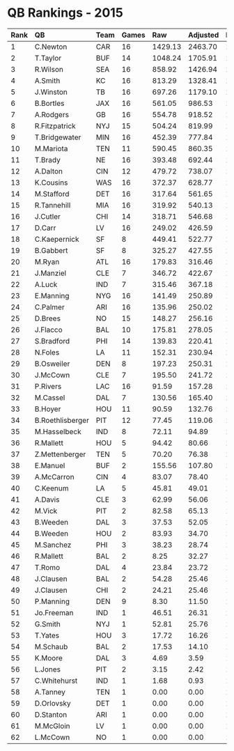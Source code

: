 # QB Rankings - 2015

| Rank | QB               | Team | Games | Raw     | Adjusted | Difficulty | Avg/Game | Normalized |
| :----| :----------------| :----| :-----| :-------| :--------| :----------| :--------| :----------|
| 1    | C.Newton         | CAR  | 16    | 1429.13 | 2463.70  | 1.000      | 153.98   | 127.87     |
| 2    | T.Taylor         | BUF  | 14    | 1048.24 | 1705.91  | 1.000      | 121.85   | 96.94      |
| 3    | R.Wilson         | SEA  | 16    | 858.92  | 1426.94  | 1.000      | 89.18    | 89.99      |
| 4    | A.Smith          | KC   | 16    | 813.29  | 1328.41  | 1.000      | 83.03    | 86.39      |
| 5    | J.Winston        | TB   | 16    | 697.26  | 1179.10  | 1.000      | 73.69    | 80.93      |
| 6    | B.Bortles        | JAX  | 16    | 561.05  | 986.53   | 1.000      | 61.66    | 73.90      |
| 7    | A.Rodgers        | GB   | 16    | 554.78  | 918.52   | 1.000      | 57.41    | 71.41      |
| 8    | R.Fitzpatrick    | NYJ  | 15    | 504.24  | 819.99   | 1.000      | 54.67    | 67.05      |
| 9    | T.Bridgewater    | MIN  | 16    | 452.39  | 777.84   | 1.000      | 48.61    | 66.27      |
| 10   | M.Mariota        | TEN  | 11    | 590.45  | 860.35   | 1.000      | 78.21    | 64.91      |
| 11   | T.Brady          | NE   | 16    | 393.48  | 692.44   | 1.000      | 43.28    | 63.15      |
| 12   | A.Dalton         | CIN  | 12    | 479.72  | 738.07   | 1.000      | 61.51    | 61.89      |
| 13   | K.Cousins        | WAS  | 16    | 372.37  | 628.77   | 1.000      | 39.30    | 60.82      |
| 14   | M.Stafford       | DET  | 16    | 317.64  | 561.65   | 1.000      | 35.10    | 58.37      |
| 15   | R.Tannehill      | MIA  | 16    | 319.92  | 540.13   | 1.000      | 33.76    | 57.59      |
| 16   | J.Cutler         | CHI  | 14    | 318.71  | 546.68   | 1.000      | 39.05    | 56.79      |
| 17   | D.Carr           | LV   | 16    | 249.02  | 426.59   | 1.000      | 26.66    | 53.44      |
| 18   | C.Kaepernick     | SF   | 8     | 449.41  | 522.77   | 1.000      | 65.35    | 52.33      |
| 19   | B.Gabbert        | SF   | 8     | 325.27  | 427.55   | 1.000      | 53.44    | 49.69      |
| 20   | M.Ryan           | ATL  | 16    | 179.83  | 316.46   | 1.000      | 19.78    | 49.41      |
| 21   | J.Manziel        | CLE  | 7     | 346.72  | 422.67   | 1.000      | 60.38    | 48.95      |
| 22   | A.Luck           | IND  | 7     | 315.46  | 367.18   | 1.000      | 52.45    | 47.49      |
| 23   | E.Manning        | NYG  | 16    | 141.49  | 250.89   | 1.000      | 15.68    | 47.02      |
| 24   | C.Palmer         | ARI  | 16    | 135.96  | 250.02   | 1.000      | 15.63    | 46.99      |
| 25   | D.Brees          | NO   | 15    | 148.27  | 256.16   | 1.000      | 17.08    | 46.97      |
| 26   | J.Flacco         | BAL  | 10    | 175.81  | 278.05   | 1.000      | 27.80    | 46.27      |
| 27   | S.Bradford       | PHI  | 14    | 139.83  | 220.41   | 1.000      | 15.74    | 45.48      |
| 28   | N.Foles          | LA   | 11    | 152.31  | 230.94   | 1.000      | 20.99    | 45.11      |
| 29   | B.Osweiler       | DEN  | 8     | 197.23  | 250.31   | 1.000      | 31.29    | 44.78      |
| 30   | J.McCown         | CLE  | 7     | 195.50  | 241.72   | 1.000      | 34.53    | 44.19      |
| 31   | P.Rivers         | LAC  | 16    | 91.59   | 157.28   | 1.000      | 9.83     | 43.60      |
| 32   | M.Cassel         | DAL  | 7     | 130.56  | 165.40   | 1.000      | 23.63    | 42.19      |
| 33   | B.Hoyer          | HOU  | 11    | 90.59   | 132.76   | 1.000      | 12.07    | 42.02      |
| 34   | B.Roethlisberger | PIT  | 12    | 77.45   | 119.06   | 1.000      | 9.92     | 41.73      |
| 35   | M.Hasselbeck     | IND  | 8     | 72.11   | 94.89    | 1.000      | 11.86    | 40.48      |
| 36   | R.Mallett        | HOU  | 5     | 94.42   | 80.66    | 1.000      | 16.13    | 39.70      |
| 37   | Z.Mettenberger   | TEN  | 5     | 70.20   | 76.38    | 1.000      | 15.28    | 39.60      |
| 38   | E.Manuel         | BUF  | 2     | 155.56  | 107.80   | 1.000      | 53.90    | 39.56      |
| 39   | A.McCarron       | CIN  | 4     | 83.07   | 78.40    | 1.000      | 19.60    | 39.49      |
| 40   | C.Keenum         | LA   | 5     | 45.81   | 49.01    | 1.000      | 9.80     | 38.97      |
| 41   | A.Davis          | CLE  | 3     | 62.99   | 56.06    | 1.000      | 18.69    | 38.90      |
| 42   | M.Vick           | PIT  | 2     | 82.58   | 65.13    | 1.000      | 32.56    | 38.88      |
| 43   | B.Weeden         | DAL  | 3     | 37.53   | 52.05    | 1.000      | 17.35    | 38.82      |
| 44   | B.Weeden         | HOU  | 2     | 83.93   | 34.70    | 1.000      | 17.35    | 38.40      |
| 45   | M.Sanchez        | PHI  | 3     | 38.23   | 28.74    | 1.000      | 9.58     | 38.39      |
| 46   | R.Mallett        | BAL  | 2     | 8.25    | 32.27    | 1.000      | 16.13    | 38.36      |
| 47   | T.Romo           | DAL  | 4     | 23.84   | 23.72    | 1.000      | 5.93     | 38.35      |
| 48   | J.Clausen        | BAL  | 2     | 54.28   | 25.46    | 1.000      | 12.73    | 38.25      |
| 49   | J.Clausen        | CHI  | 2     | 24.21   | 25.46    | 1.000      | 12.73    | 38.25      |
| 50   | P.Manning        | DEN  | 9     | 8.30    | 11.50    | 1.000      | 1.28     | 38.18      |
| 51   | Jo.Freeman       | IND  | 1     | 46.51   | 26.31    | 1.000      | 26.31    | 38.17      |
| 52   | G.Smith          | NYJ  | 1     | 52.81   | 25.76    | 1.000      | 25.76    | 38.16      |
| 53   | T.Yates          | HOU  | 3     | 17.72   | 16.26    | 1.000      | 5.42     | 38.15      |
| 54   | M.Schaub         | BAL  | 2     | 17.53   | 14.10    | 1.000      | 7.05     | 38.07      |
| 55   | K.Moore          | DAL  | 3     | 4.69    | 3.59     | 1.000      | 1.20     | 37.92      |
| 56   | L.Jones          | PIT  | 2     | 3.15    | 2.42     | 1.000      | 1.21     | 37.89      |
| 57   | C.Whitehurst     | IND  | 1     | 1.68    | 0.93     | 1.000      | 0.93     | 37.86      |
| 58   | A.Tanney         | TEN  | 1     | 0.00    | 0.00     | 1.000      | 0.00     | 37.85      |
| 59   | D.Orlovsky       | DET  | 1     | 0.00    | 0.00     | 1.000      | 0.00     | 37.85      |
| 60   | D.Stanton        | ARI  | 1     | 0.00    | 0.00     | 1.000      | 0.00     | 37.85      |
| 61   | M.McGloin        | LV   | 1     | 0.00    | 0.00     | 1.000      | 0.00     | 37.85      |
| 62   | L.McCown         | NO   | 1     | 0.00    | 0.00     | 1.000      | 0.00     | 37.85      |

